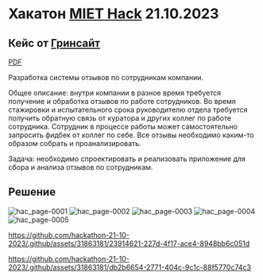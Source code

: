 # Хакатон [MIET Hack](https://vk.com/miethack) 21.10.2023

## Кейс от [Гринсайт](https://greensight.ru/)
[PDF](/profile/task.pdf)

Разработка системы отзывов по сотрудникам компании.  
  
Общее описание: внутри компании в разное время требуется получение и обработка отзывов по работе сотрудников. Во время стажировки и испытательного срока руководителю отдела требуется получить обратную связь от куратора и других коллег по работе сотрудника. Сотрудник в процессе работы может самостоятельно запросить фидбек от коллег по себе. Все отзывы необходимо каким-то образом собрать и проанализировать.  
  
Задача: необходимо спроектировать и реализовать приложение для сбора и анализа отзывов по сотрудникам.


## Решение

![hac_page-0001](https://github.com/hackathon-21-10-2023/.github/assets/31863181/66e9cebb-b242-4d83-a841-a169661bda91)
![hac_page-0002](https://github.com/hackathon-21-10-2023/.github/assets/31863181/15ee763b-a8ac-4fe7-ae64-8479a2e134bd)
![hac_page-0003](https://github.com/hackathon-21-10-2023/.github/assets/31863181/c07394cf-d2ca-4984-a5bb-991d1967f9e3)
![hac_page-0004](https://github.com/hackathon-21-10-2023/.github/assets/31863181/8c7acc81-e513-42df-b5a0-fd3c5d00ff4e)
![hac_page-0005](https://github.com/hackathon-21-10-2023/.github/assets/31863181/a2836988-d28d-4fce-8912-f2119ca2310c)

https://github.com/hackathon-21-10-2023/.github/assets/31863181/23914621-227d-4f17-ace4-8948bb6c051d

https://github.com/hackathon-21-10-2023/.github/assets/31863181/db2b6654-2771-404c-9c1c-88f5770c74c3
